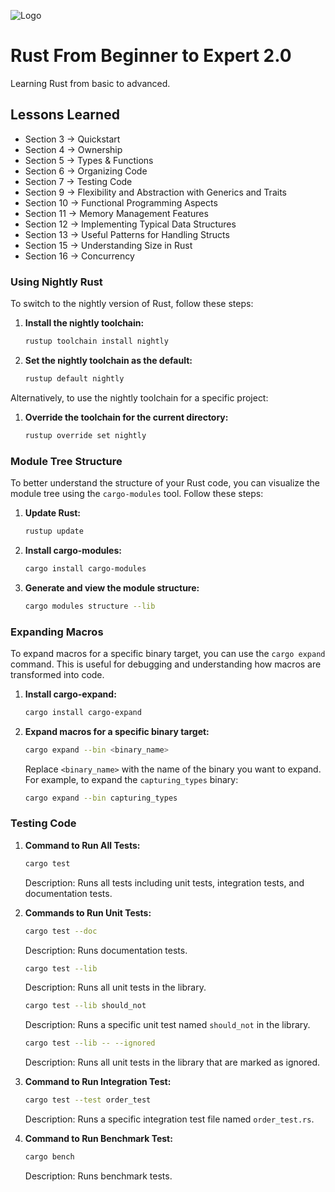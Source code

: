 ![Logo](https://www.bleepstatic.com/content/hl-images/2021/04/03/rust-bg.jpeg)

# Rust From Beginner to Expert 2.0

Learning Rust from basic to advanced.

## Lessons Learned

- Section 3 -> Quickstart
- Section 4 -> Ownership
- Section 5 -> Types & Functions
- Section 6 -> Organizing Code
- Section 7 -> Testing Code
- Section 9 -> Flexibility and Abstraction with Generics and Traits
- Section 10 -> Functional Programming Aspects
- Section 11 -> Memory Management Features
- Section 12 -> Implementing Typical Data Structures
- Section 13 -> Useful Patterns for Handling Structs
- Section 15 -> Understanding Size in Rust
- Section 16 -> Concurrency

### Using Nightly Rust

To switch to the nightly version of Rust, follow these steps:

1. **Install the nightly toolchain:**

   ```bash
   rustup toolchain install nightly
   ```

2. **Set the nightly toolchain as the default:**

   ```bash
   rustup default nightly
   ```

Alternatively, to use the nightly toolchain for a specific project:

1. **Override the toolchain for the current directory:**

   ```bash
   rustup override set nightly
   ```

### Module Tree Structure

To better understand the structure of your Rust code, you can visualize the module tree using the `cargo-modules` tool. Follow these steps:

1. **Update Rust:**

   ```bash
   rustup update
   ```

2. **Install cargo-modules:**

   ```bash
   cargo install cargo-modules
   ```

3. **Generate and view the module structure:**

   ```bash
   cargo modules structure --lib
   ```

### Expanding Macros

To expand macros for a specific binary target, you can use the `cargo expand` command. This is useful for debugging and understanding how macros are transformed into code.

1. **Install cargo-expand:**

   ```bash
   cargo install cargo-expand
   ```

2. **Expand macros for a specific binary target:**

   ```bash
   cargo expand --bin <binary_name>
   ```

   Replace `<binary_name>` with the name of the binary you want to expand. For example, to expand the `capturing_types` binary:

   ```bash
   cargo expand --bin capturing_types
   ```

### Testing Code

1. **Command to Run All Tests:**

   ```bash
   cargo test
   ```

   Description: Runs all tests including unit tests, integration tests, and documentation tests.

2. **Commands to Run Unit Tests:**

   ```bash
   cargo test --doc
   ```

   Description: Runs documentation tests.

   ```bash
   cargo test --lib
   ```

   Description: Runs all unit tests in the library.

   ```bash
   cargo test --lib should_not
   ```

   Description: Runs a specific unit test named `should_not` in the library.

   ```bash
   cargo test --lib -- --ignored
   ```

   Description: Runs all unit tests in the library that are marked as ignored.

3. **Command to Run Integration Test:**

   ```bash
   cargo test --test order_test
   ```

   Description: Runs a specific integration test file named `order_test.rs`.

4. **Command to Run Benchmark Test:**

   ```bash
   cargo bench
   ```

   Description: Runs benchmark tests.